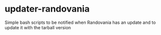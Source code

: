 # updater-randovania
Simple bash scripts to be notified when Randovania has an update and to update it with the tarball version

